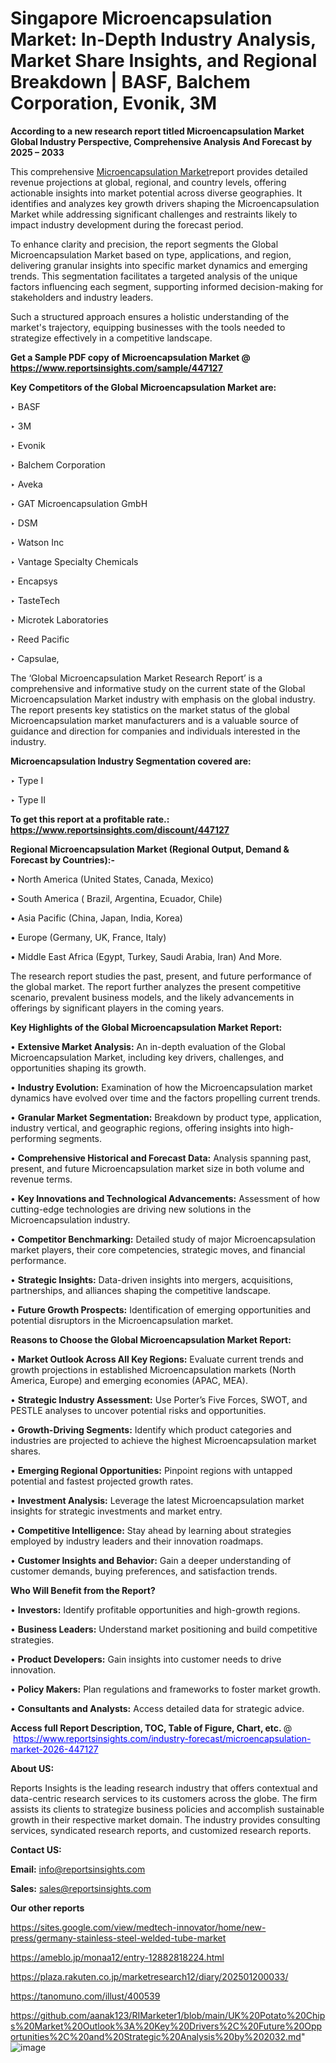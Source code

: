 # Singapore Microencapsulation Market: In-Depth Industry Analysis, Market Share Insights, and Regional Breakdown | BASF, Balchem Corporation, Evonik, 3M

<strong>According to a new research report titled Microencapsulation Market Global Industry Perspective, Comprehensive Analysis And Forecast by 2025 – 2033</strong>

This comprehensive <a href=https://www.reportsinsights.com/sample/447127>Microencapsulation Market</a>report provides detailed revenue projections at global, regional, and country levels, offering actionable insights into market potential across diverse geographies. It identifies and analyzes key growth drivers shaping the Microencapsulation Market while addressing significant challenges and restraints likely to impact industry development during the forecast period.

To enhance clarity and precision, the report segments the Global Microencapsulation Market based on type, applications, and region, delivering granular insights into specific market dynamics and emerging trends. This segmentation facilitates a targeted analysis of the unique factors influencing each segment, supporting informed decision-making for stakeholders and industry leaders.

Such a structured approach ensures a holistic understanding of the market's trajectory, equipping businesses with the tools needed to strategize effectively in a competitive landscape.

<strong>Get a Sample PDF copy of Microencapsulation Market </strong><strong>@<a href=https://www.reportsinsights.com/sample/447127 style=color:#0000ff;> https://www.reportsinsights.com/sample/447127</a></strong></font>

<strong>Key Competitors of the Global Microencapsulation Market are:</strong>

‣ BASF

‣ 3M

‣ Evonik

‣ Balchem Corporation

‣ Aveka

‣ GAT Microencapsulation GmbH

‣ DSM

‣ Watson Inc

‣ Vantage Specialty Chemicals

‣ Encapsys

‣ TasteTech

‣ Microtek Laboratories

‣ Reed Pacific

‣ Capsulae,

The ‘Global Microencapsulation Market Research Report’ is a comprehensive and informative study on the current state of the Global Microencapsulation Market industry with emphasis on the global industry. The report presents key statistics on the market status of the global Microencapsulation market manufacturers and is a valuable source of guidance and direction for companies and individuals interested in the industry.

<strong>Microencapsulation Industry Segmentation covered are:</strong>

‣ Type I

‣ Type II

<strong>To get this report at a profitable rate.: <a href=https://www.reportsinsights.com/discount/447127 style=color:#0000ff;>https://www.reportsinsights.com/discount/447127</a></strong></font>

<strong>Regional Microencapsulation Market (Regional Output, Demand &amp; Forecast by Countries):-</strong>

• North America (United States, Canada, Mexico)

• South America ( Brazil, Argentina, Ecuador, Chile)

• Asia Pacific (China, Japan, India, Korea)

• Europe (Germany, UK, France, Italy)

• Middle East Africa (Egypt, Turkey, Saudi Arabia, Iran) And More.

The research report studies the past, present, and future performance of the global market. The report further analyzes the present competitive scenario, prevalent business models, and the likely advancements in offerings by significant players in the coming years.

<strong>Key Highlights of the Global Microencapsulation Market Report:</strong>

• <strong>Extensive Market Analysis:</strong> An in-depth evaluation of the Global Microencapsulation Market, including key drivers, challenges, and opportunities shaping its growth.

• <strong>Industry Evolution:</strong> Examination of how the Microencapsulation market dynamics have evolved over time and the factors propelling current trends.

• <strong>Granular Market Segmentation:</strong> Breakdown by product type, application, industry vertical, and geographic regions, offering insights into high-performing segments.

• <strong>Comprehensive Historical and Forecast Data:</strong> Analysis spanning past, present, and future Microencapsulation market size in both volume and revenue terms.

• <strong>Key Innovations and Technological Advancements:</strong> Assessment of how cutting-edge technologies are driving new solutions in the Microencapsulation industry.

• <strong>Competitor Benchmarking:</strong> Detailed study of major Microencapsulation market players, their core competencies, strategic moves, and financial performance.

• <strong>Strategic Insights:</strong> Data-driven insights into mergers, acquisitions, partnerships, and alliances shaping the competitive landscape.

• <strong>Future Growth Prospects:</strong> Identification of emerging opportunities and potential disruptors in the Microencapsulation market.

<strong>Reasons to Choose the Global Microencapsulation Market Report:</strong>

• <strong>Market Outlook Across All Key Regions:</strong> Evaluate current trends and growth projections in established Microencapsulation markets (North America, Europe) and emerging economies (APAC, MEA).

• <strong>Strategic Industry Assessment:</strong> Use Porter’s Five Forces, SWOT, and PESTLE analyses to uncover potential risks and opportunities.

• <strong>Growth-Driving Segments:</strong> Identify which product categories and industries are projected to achieve the highest Microencapsulation market shares.

• <strong>Emerging Regional Opportunities:</strong> Pinpoint regions with untapped potential and fastest projected growth rates.

• <strong>Investment Analysis:</strong> Leverage the latest Microencapsulation market insights for strategic investments and market entry.

• <strong>Competitive Intelligence:</strong> Stay ahead by learning about strategies employed by industry leaders and their innovation roadmaps.

• <strong>Customer Insights and Behavior:</strong> Gain a deeper understanding of customer demands, buying preferences, and satisfaction trends.

<strong>Who Will Benefit from the Report?</strong>

• <strong>Investors:</strong> Identify profitable opportunities and high-growth regions.

• <strong>Business Leaders:</strong> Understand market positioning and build competitive strategies.

• <strong>Product Developers:</strong> Gain insights into customer needs to drive innovation.

• <strong>Policy Makers:</strong> Plan regulations and frameworks to foster market growth.

• <strong>Consultants and Analysts:</strong> Access detailed data for strategic advice.
</ul>
<strong>Access full Report Description, TOC, Table of Figure, Chart, etc. </strong>@  <a href=https://www.reportsinsights.com/industry-forecast/microencapsulation-market-2026-447127 style=color:#0000ff;>https://www.reportsinsights.com/industry-forecast/microencapsulation-market-2026-447127</a></font>

<strong><strong>About US</strong>:</strong>

Reports Insights is the leading research industry that offers contextual and data-centric research services to its customers across the globe. The firm assists its clients to strategize business policies and accomplish sustainable growth in their respective market domain. The industry provides consulting services, syndicated research reports, and customized research reports.

<strong>Contact US:</strong>

<p class=""""><b>Email:</b> <a href=mailto:info@reportsinsights.com>info@reportsinsights.com</a></p>
<p class=""""><b>Sales:</b> <a href=mailto:sales@reportsinsights.com>sales@reportsinsights.com</a></p>

<strong>Our other reports</strong>

<a href=https://sites.google.com/view/medtech-innovator/home/new-press/germany-stainless-steel-welded-tube-market>https://sites.google.com/view/medtech-innovator/home/new-press/germany-stainless-steel-welded-tube-market</a>

<a href=https://ameblo.jp/monaa12/entry-12882818224.html>https://ameblo.jp/monaa12/entry-12882818224.html</a>

<a href=https://plaza.rakuten.co.jp/marketresearch12/diary/202501200033/>https://plaza.rakuten.co.jp/marketresearch12/diary/202501200033/</a>

<a href=https://tanomuno.com/illust/400539>https://tanomuno.com/illust/400539</a>

<a href=https://github.com/aanak123/RIMarketer1/blob/main/UK%20Potato%20Chips%20Market%20Outlook%3A%20Key%20Drivers%2C%20Future%20Opportunities%2C%20and%20Strategic%20Analysis%20by%202032.md>https://github.com/aanak123/RIMarketer1/blob/main/UK%20Potato%20Chips%20Market%20Outlook%3A%20Key%20Drivers%2C%20Future%20Opportunities%2C%20and%20Strategic%20Analysis%20by%202032.md</a>"
![image](https://github.com/user-attachments/assets/c44d13c2-9a1b-448c-ab60-88da92942d1c)

